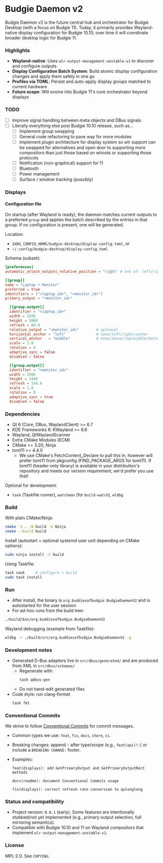 # Budgie Daemon v2

Budgie Daemon v2 is the future central hub and orchestrator for Budgie Desktop (with a focus on Budgie 11). Today, it primarily provides Wayland-native display configuration for Budgie 10.10; over time it will coordinate broader desktop logic for Budgie 11.

### Highlights

- **Wayland-native**: Uses `wlr-output-management-unstable-v1` to discover and configure outputs
- **Display Configuration Batch System**: Build atomic display configuration changes and apply them safely in one go
- **Profiles via TOML**: Persist and auto-apply display groups matched to current hardware
- **Future scope**: Will evolve into Budgie 11's core orchestrator beyond displays

### TODO

- [ ] Improve signal handling between meta objects and DBus signals
- [ ] Literally everything else post Budgie 10.10 release, such as...
  - [ ] Implement group swapping
  - [ ] General code refactoring to pave way for more modules
  - [ ] Implement plugin architecture for display system so wlr support can be swapped for alternatives and open door to supporting more compositors than just those based on wlroots or supporting those protocols
  - [ ] Notification (non-graphical) support for 11
  - [ ] Bluetooth
  - [ ] Power management
  - [ ] Surface / window tracking (possibly)

### Displays

#### Configuration file

On startup (after Wayland is ready), the daemon matches current outputs to a preferred `group` and applies the batch described by the entries in that group. If no configuration is present, one will be generated.

Location:

- `$XDG_CONFIG_HOME/budgie-desktop/display-config.toml`, or
- `~/.config/budgie-desktop/display-config.toml`

Schema (subset):

```toml
[preferences]
automatic_attach_outputs_relative_position = "right" # one of: left/right/above/below/none

[[group]]
name = "Laptop + Monitor"
preferred = true
identifiers = ["<laptop_id>", "<monitor_id>"]
primary_output = "<monitor_id>"

  [[group.output]]
  identifier = "<laptop_id>"
  width = 1920
  height = 1080
  refresh = 60.0
  relative_output = "<monitor_id>"        # optional
  horizontal_anchor = "left"              # none/left/right/center
  vertical_anchor   = "middle"            # none/above/top/middle/bottom/below
  scale = 1.0
  rotation = 0
  adaptive_sync = false
  disabled = false

  [[group.output]]
  identifier = "<monitor_id>"
  width = 2560
  height = 1440
  refresh = 144.0
  scale = 1.0
  rotation = 0
  adaptive_sync = true
  disabled = false
```

### Dependencies

- Qt 6 (Core, DBus, WaylandClient) >= 6.7
- KDE Frameworks 6: KWayland >= 6.6
- Wayland, QtWaylandScanner
- Extra CMake Modules (ECM)
- CMake >= 3.20, Ninja
- toml11 >= 4.4.0
  - We use CMake's FetchContent_Declare to pull this in, however will prefer toml11 from pkgconfig (FIND_PACKAGE_ARGS for toml11). If toml11 (header-only library) is available in your distribution's repository and meets our version requirement, we'd prefer you use that!

Optional for development:

- `task` (Taskfile runner), `watchman` (for `build-watch`), `wldbg`

### Build

With plain CMake/Ninja:

```bash
cmake -S . -B build -G Ninja
cmake --build build
```

Install (autostart + optional systemd user unit depending on CMake options):

```bash
sudo ninja install -C build
```

Using Taskfile:

```bash
task cook     # configure + build
sudo task install
```

### Run

- After install, the binary is `org.buddiesofbudgie.BudgieDaemonV2` and is autostarted for the user session
- For ad-hoc runs from the build tree:

```bash
./build/bin/org.buddiesofbudgie.BudgieDaemonV2
```

Wayland debugging (example from Taskfile):

```bash
wldbg -r ./build/src/org.buddiesofbudgie.BudgieDaemonV2 -g
```

### Development notes

- Generated D-Bus adaptors live in `src/dbus/generated/` and are produced from XML in `src/dbus/schemas/`
  - Regenerate with:
    ```bash
    task qdbus-gen
    ```
  - Do not hand-edit generated files
- Code style: run clang-format
  ```bash
  task fmt
  ```

### Conventional Commits

We strive to follow [Conventional Commits](https://www.conventionalcommits.org/en/v1.0.0/) for commit messages.

- Common types we use: `feat`, `fix`, `docs`, `chore`, `ci`.
- Breaking changes: append `!` after type/scope (e.g., `feat(api)!:`) or include a `BREAKING CHANGE:` footer.
- Examples:

  ```
  feat(displays): add GetPrimaryOutput and GetPrimaryOutputRect methods

  docs(readme): document Conventional Commits usage

  fix(displays): correct refresh rate conversion to qulonglong
  ```

### Status and compatibility

- Project version: `0.0.1` (early). Some features are intentionally stubbed/not yet implemented (e.g., primary output selection, full mirroring semantics).
- Compatible with Budgie 10.10 and 11 on Wayland compositors that implement `wlr-output-management-unstable-v1`.

### License

MPL-2.0. See `COPYING`.
